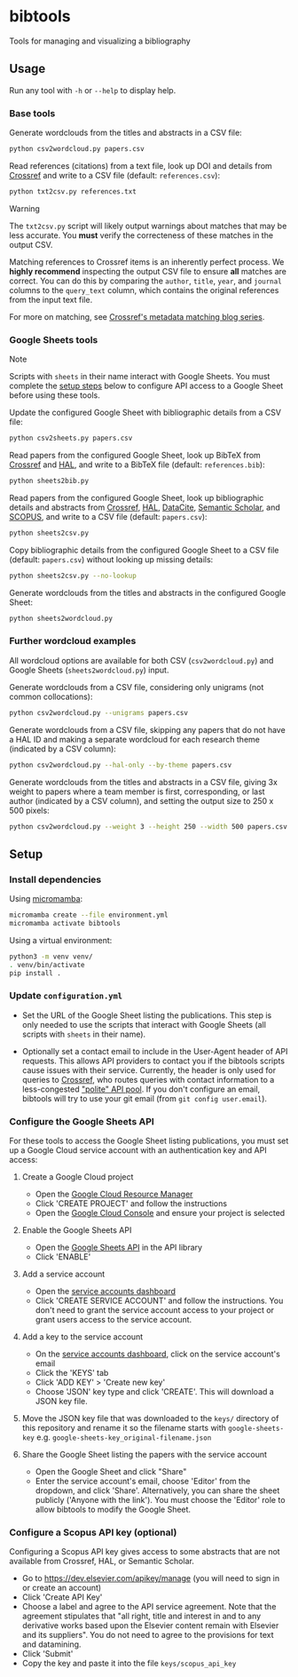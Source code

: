 # bibtools

Tools for managing and visualizing a bibliography


## Usage

Run any tool with `-h` or `--help` to display help.

### Base tools

Generate wordclouds from the titles and abstracts in a CSV file:

```bash
python csv2wordcloud.py papers.csv
```

Read references (citations) from a text file, look up DOI and details from [Crossref](https://www.crossref.org/) and write to a CSV file (default: `references.csv`):

```bash
python txt2csv.py references.txt
```

> [!WARNING]
> The `txt2csv.py` script will likely output warnings about matches that may be less accurate. You **must** verify the correcteness of these matches in the output CSV.

Matching references to Crossref items is an inherently perfect process. We **highly recommend** inspecting the output CSV file to ensure **all** matches are correct. You can do this by comparing the `author`, `title`, `year`, and `journal` columns to the  `query_text` column, which contains the original references from the input text file.

For more on matching, see [Crossref's metadata matching blog series](https://www.crossref.org/categories/metadata-matching/).

### Google Sheets tools

> [!NOTE]
> Scripts with `sheets` in their name interact with Google Sheets. You must complete the [setup steps](#setup) below to configure API access to a Google Sheet before using these tools.

Update the configured Google Sheet with bibliographic details from a CSV file:

```bash
python csv2sheets.py papers.csv
```

Read papers from the configured Google Sheet, look up BibTeX from [Crossref](https://www.crossref.org/) and [HAL](https://hal.science), and write to a BibTeX file (default: `references.bib`):

```bash
python sheets2bib.py
```

Read papers from the configured Google Sheet, look up bibliographic details and abstracts from [Crossref](https://www.crossref.org/), [HAL](https://hal.science), [DataCite](https://datacite.org/), [Semantic Scholar](https://www.semanticscholar.org/), and [SCOPUS](https://www.elsevier.com/products/scopus), and write to a CSV file (default: `papers.csv`):

```bash
python sheets2csv.py
```

Copy bibliographic details from the configured Google Sheet to a CSV file (default: `papers.csv`) without looking up missing details:

```bash
python sheets2csv.py --no-lookup
```

Generate wordclouds from the titles and abstracts in the configured Google Sheet:

```bash
python sheets2wordcloud.py
```

### Further wordcloud examples

All wordcloud options are available for both CSV (`csv2wordcloud.py`) and Google Sheets (`sheets2wordcloud.py`) input.

Generate wordclouds from a CSV file, considering only unigrams (not common collocations):

```bash
python csv2wordcloud.py --unigrams papers.csv
```

Generate wordclouds from a CSV file, skipping any papers that do not have a HAL ID and making a separate wordcloud for each research theme (indicated by a CSV column):

```bash
python csv2wordcloud.py --hal-only --by-theme papers.csv
```

Generate wordclouds from the titles and abstracts in a CSV file, giving 3x weight to papers where a team member is first, corresponding, or last author (indicated by a CSV column), and setting the output size to 250 x 500 pixels:

```bash
python csv2wordcloud.py --weight 3 --height 250 --width 500 papers.csv
```


## Setup

### Install dependencies

Using [micromamba](https://mamba.readthedocs.io/en/latest/user_guide/micromamba.html):

```bash
micromamba create --file environment.yml
micromamba activate bibtools
```

Using a virtual environment:

```bash
python3 -m venv venv/
. venv/bin/activate
pip install .
```

### Update `configuration.yml`

* Set the URL of the Google Sheet listing the publications. This step is only needed to use the scripts that interact with Google Sheets (all scripts with `sheets` in their name).

* Optionally set a contact email to include in the User-Agent header of API requests. This allows API providers to contact you if the bibtools scripts cause issues with their service. Currently, the header is only used for queries to [Crossref](https://www.crossref.org/), who routes queries with contact information to a less-congested ["polite" API pool](https://github.com/CrossRef/rest-api-doc#good-manners--more-reliable-service). If you don't configure an email, bibtools will try to use your git email (from `git config user.email`).

### Configure the Google Sheets API

For these tools to access the Google Sheet listing publications, you must set up a Google Cloud service account with an authentication key and API access:

1. Create a Google Cloud project

    * Open the [Google Cloud Resource Manager](https://console.cloud.google.com/cloud-resource-manager)
    * Click 'CREATE PROJECT' and follow the instructions
    * Open the [Google Cloud Console](https://console.cloud.google.com/) and ensure your project is selected

2. Enable the Google Sheets API

    * Open the [Google Sheets API](https://console.cloud.google.com/apis/library/sheets.googleapis.com) in the API library
    * Click 'ENABLE'

3.  Add a service account

    * Open the [service accounts dashboard](https://console.cloud.google.com/iam-admin/serviceaccounts)
    * Click 'CREATE SERVICE ACCOUNT' and follow the instructions. You don't need to grant the service account access to your project or grant users access to the service account.

4. Add a key to the service account

    * On the [service accounts dashboard](https://console.cloud.google.com/iam-admin/serviceaccounts), click on the service account's email
    * Click the 'KEYS' tab
    * Click 'ADD KEY' > 'Create new key'
    * Choose 'JSON' key type and click 'CREATE'. This will download a JSON key file.

5. Move the JSON key file that was downloaded to the `keys/` directory of this repository and rename it so the filename starts with `google-sheets-key` e.g. `google-sheets-key_original-filename.json`

6. Share the Google Sheet listing the papers with the service account

    * Open the Google Sheet and click "Share"
    * Enter the service account's email, choose 'Editor' from the dropdown, and click 'Share'. Alternatively, you can share the sheet publicly ('Anyone with the link'). You must choose the 'Editor' role to allow bibtools to modify the Google Sheet.

### Configure a Scopus API key (optional)

Configuring a Scopus API key gives access to some abstracts that are not available from Crossref, HAL, or Semantic Scholar.

* Go to https://dev.elsevier.com/apikey/manage (you will need to sign in or create an account)
* Click 'Create API Key'
* Choose a label and agree to the API service agreement. Note that the agreement stipulates that "all right, title and interest in and to any derivative works based upon the Elsevier content remain with Elsevier and its suppliers". You do not need to agree to the provisions for text and datamining.
* Click 'Submit'
* Copy the key and paste it into the file `keys/scopus_api_key`
